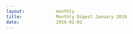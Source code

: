 ```yaml
---
layout:            monthly
title:             Monthly Digest January 2019
date:              2019-01-01
---
```

